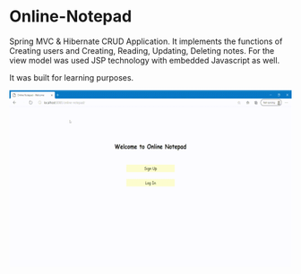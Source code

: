 # Online-Notepad
Spring MVC & Hibernate CRUD Application. It implements the functions of Creating users and Creating, Reading, Updating, Deleting notes.
For the view model was used JSP technology with embedded Javascript as well.

It was built for learning purposes.

![](https://github.com/gcelanji/Online-Notepad/blob/main/Online-Notepad-Sample.gif)
